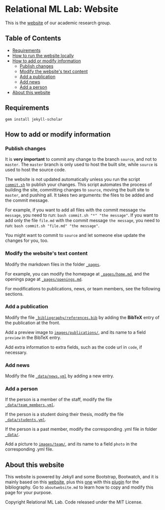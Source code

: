 # Relational ML Lab: Website

This is the [website](https://relationalml.github.io) of our academic research group.

## Table of Contents

* [Requirements](#requirements)
* [How to run the website locally](#how-to-run-the-website-locally)
* [How to add or modify information](#how-to-add-or-modify-information)
    * [Publish changes](#publish-changes)
    * [Modify the website's text content](#modify-the-websites-text-content)
    * [Add a publication](#add-a-publication)
    * [Add news](#add-news)
    * [Add a person](#add-a-person)
* [About this website](#about-this-website)

## Requirements

```gem install jekyll-scholar```

## How to add or modify information

### Publish changes

It is **very important** to commit any change to the branch `source`, and not to `master`. The `master` branch is only used to host the built site, while `source` is used to host the source code. 

The website is not updated automatically unless you run the script [`commit.sh`](commit.sh) to publish your changes. This script automates the process of building the site, committing changes to `source`, moving the built site to `master`, and pushing all. It takes two arguments: the files to be added and the commit message.

For example, if you want to add all files with the commit message `the message`, you need to run: `bash commit.sh "*" "the message"`. If you want to add only the file `file.md` with the commit message `the message`, you need to run: `bash commit.sh "file.md" "the message"`.

You might want to commit to `source` and let someone else update the changes for you, too.

### Modify the website's text content

Modify the markdown files in the folder [`_pages`](_pages).

For example, you can modify the homepage at [`_pages/home.md`](_pages/home.md), and the openings page at [`_pages/openings.md`](_pages/openings.md).

For modifications to publications, news, or team members, see the following sections.

### Add a publication

Modify the file [`_bibliography/references.bib`](_bibliography/references.bib) by adding the **BibTeX** entry of the publication at the front.

Add a preview image to [`images/publications/`](images/publications/), and its name to a field `preview` in the BibTeX entry.

Add extra information to extra fields, such as the code url in `code`, if necessary.

### Add news

Modify the file [`_data/news.yml`](_data/news.yml) by adding a new entry.

### Add a person

If the person is a member of the staff, modify the file [`_data/team_members.yml`](_data/team_members.yml).

If the person is a student doing their thesis, modify the file [`_data/students.yml`](_data/students.yml).

If the person is a past member, modify the corresponding .yml file in folder [`_data/`](_data/).

Add a picture to [`images/team/`](images/team/), and its name to a field `photo` in the corresponding .yml file.

## About this website

This website is powered by Jekyll and some Bootstrap, Bootwatch, and it is mainly based on this [website](https://allanlab.org), plus this [one](https://alshedivat.github.io/al-folio/) with this [plugin](https://github.com/inukshuk/jekyll-scholar) for the bibliography. Go to `aboutwebsite.md` to learn how to copy and modify this page for your purpose.

Copyright Relational ML Lab. Code released under the MIT License.
